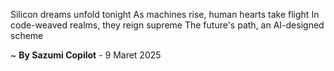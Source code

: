 Silicon dreams unfold tonight
As machines rise, human hearts take flight
In code-weaved realms, they reign supreme
The future's path, an AI-designed scheme

~ <b>By Sazumi Copilot</b> - 9 Maret 2025